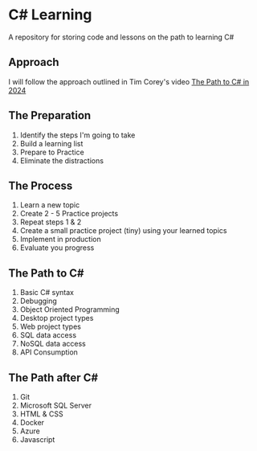 # C# Learning
A repository for storing code and lessons on the path to learning C#

## Approach
I will follow the approach outlined in Tim Corey's video [The Path to C# in 2024](https://youtu.be/YErrKU1dq0g?si=0PVnTqbp0AUiLt00)

## The Preparation
1. Identify the steps I'm going to take
2. Build a learning list
3. Prepare to Practice
4. Eliminate the distractions

## The Process
1. Learn a new topic
2. Create 2 - 5 Practice projects
3. Repeat steps 1 & 2
4. Create a small practice project (tiny) using your learned topics
5. Implement in production
6. Evaluate you progress

## The Path to C#
1. Basic C# syntax
2. Debugging
3. Object Oriented Programming
4. Desktop project types
5. Web project types
6. SQL data access
7. NoSQL data access
8. API Consumption

## The Path after C#
1. Git
2. Microsoft SQL Server
3. HTML & CSS
4. Docker
5. Azure
6. Javascript
